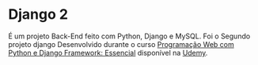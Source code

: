 # Django 2
 
É um projeto Back-End feito com Python, Django e MySQL. Foi o Segundo projeto django Desenvolvido durante o curso [Programação Web com Python e Django Framework: Essencial](https://www.udemy.com/course/programacao-web-com-django-framework-do-basico-ao-avancado/) disponível na [Udemy](https://www.udemy.com/).
